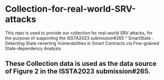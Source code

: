 # Collection-for-real-world-SRV-attacks

This repo is used to provide our collection for real-world SRV attacks, for the purpose of supporting the ISSTA2023 submission#265 “	SmartState : Detecting State-reverting Vulnerabilities in Smart Contracts via Fine-grained State-dependency Analysis

## These Collection data is used as the data source of Figure 2 in the ISSTA2023 submission#265.